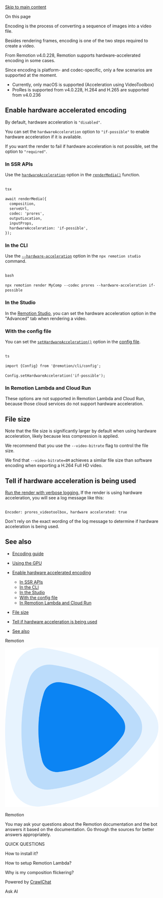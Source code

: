 [Skip to main content](https://www.remotion.dev/docs/hardware-acceleration#__docusaurus_skipToContent_fallback)

On this page

Encoding is the process of converting a sequence of images into a video file.

Besides rendering frames, encoding is one of the two steps required to create a video.

From Remotion v4.0.228, Remotion supports hardware-accelerated encoding in some cases.

Since encoding is platform- and codec-specific, only a few scenarios are supported at the moment.

- Currently, only macOS is supported (Acceleration using VideoToolbox)
- ProRes is supported from v4.0.228, H.264 and H.265 are supported from v4.0.236

## Enable hardware accelerated encoding [​](https://www.remotion.dev/docs/hardware-acceleration\#enable-hardware-accelerated-encoding "Direct link to Enable hardware accelerated encoding")

By default, hardware acceleration is `"disabled"`.

You can set the `hardwareAcceleration` option to `"if-possible"` to enable hardware acceleration if it is available.

If you want the render to fail if hardware acceleration is not possible, set the option to `"required"`.

### In SSR APIs [​](https://www.remotion.dev/docs/hardware-acceleration\#in-ssr-apis "Direct link to In SSR APIs")

Use the [`hardwareAcceleration`](https://www.remotion.dev/docs/renderer/render-media#hardwareacceleration) option in the [`renderMedia()`](https://www.remotion.dev/docs/renderer/render-media) function.

```

tsx

await renderMedia({
  composition,
  serveUrl,
  codec: 'prores',
  outputLocation,
  inputProps,
  hardwareAcceleration: 'if-possible',
});
```

### In the CLI [​](https://www.remotion.dev/docs/hardware-acceleration\#in-the-cli "Direct link to In the CLI")

Use the [`--hardware-acceleration`](https://www.remotion.dev/docs/cli/render#--hardware-acceleration) option in the `npx remotion studio` command.

```

bash

npx remotion render MyComp --codec prores --hardware-acceleration if-possible
```

### In the Studio [​](https://www.remotion.dev/docs/hardware-acceleration\#in-the-studio "Direct link to In the Studio")

In the [Remotion Studio](https://www.remotion.dev/docs/studio), you can set the hardware acceleration option in the "Advanced" tab when rendering a video.

### With the config file [​](https://www.remotion.dev/docs/hardware-acceleration\#with-the-config-file "Direct link to With the config file")

You can set the [`setHardwareAcceleration()`](https://www.remotion.dev/docs/config#sethardwareacceleration) option in the [config file](https://www.remotion.dev/docs/config).

```

ts

import {Config} from '@remotion/cli/config';

Config.setHardwareAcceleration('if-possible');
```

### In Remotion Lambda and Cloud Run [​](https://www.remotion.dev/docs/hardware-acceleration\#in-remotion-lambda-and-cloud-run "Direct link to In Remotion Lambda and Cloud Run")

These options are not supported in Remotion Lambda and Cloud Run, because those cloud services do not support hardware acceleration.

## File size [​](https://www.remotion.dev/docs/hardware-acceleration\#file-size "Direct link to File size")

Note that the file size is significantly larger by default when using hardware acceleration, likely because less compression is applied.

We recommend that you use the `--video-bitrate` flag to control the file size.

We find that `--video-bitrate=8M` achieves a similar file size than software encoding when exporting a H.264 Full HD video.

## Tell if hardware acceleration is being used [​](https://www.remotion.dev/docs/hardware-acceleration\#tell-if-hardware-acceleration-is-being-used "Direct link to Tell if hardware acceleration is being used")

[Run the render with verbose logging.](https://www.remotion.dev/docs/troubleshooting/debug-failed-render)
If the render is using hardware acceleration, you will see a log message like this:

```

Encoder: prores_videotoolbox, hardware accelerated: true
```

Don't rely on the exact wording of the log message to determine if hardware acceleration is being used.

## See also [​](https://www.remotion.dev/docs/hardware-acceleration\#see-also "Direct link to See also")

- [Encoding guide](https://www.remotion.dev/docs/encoding)
- [Using the GPU](https://www.remotion.dev/docs/gpu)

- [Enable hardware accelerated encoding](https://www.remotion.dev/docs/hardware-acceleration#enable-hardware-accelerated-encoding)
  - [In SSR APIs](https://www.remotion.dev/docs/hardware-acceleration#in-ssr-apis)
  - [In the CLI](https://www.remotion.dev/docs/hardware-acceleration#in-the-cli)
  - [In the Studio](https://www.remotion.dev/docs/hardware-acceleration#in-the-studio)
  - [With the config file](https://www.remotion.dev/docs/hardware-acceleration#with-the-config-file)
  - [In Remotion Lambda and Cloud Run](https://www.remotion.dev/docs/hardware-acceleration#in-remotion-lambda-and-cloud-run)
- [File size](https://www.remotion.dev/docs/hardware-acceleration#file-size)
- [Tell if hardware acceleration is being used](https://www.remotion.dev/docs/hardware-acceleration#tell-if-hardware-acceleration-is-being-used)
- [See also](https://www.remotion.dev/docs/hardware-acceleration#see-also)

Remotion

![Logo](https://raw.githubusercontent.com/remotion-dev/brand/refs/heads/main/logo.svg)

Remotion

You may ask your questions about the Remotion documentation and the bot answers it based on the documentation. Go through the sources for better answers appropriately.

QUICK QUESTIONS

How to install it?

How to setup Remotion Lambda?

Why is my composition flickering?

Powered by [CrawlChat](https://crawlchat.app/?ref=powered-by-remotion)

Ask AI